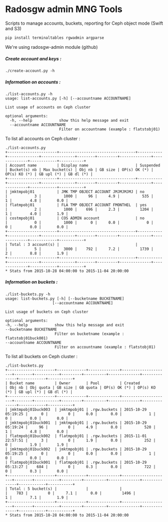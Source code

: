 # Radosgw admin MNG Tools

Scripts to manage accounts, buckets, reporting for Ceph object mode (Swift and S3)

    pip install terminaltables rgwadmin argparse

We're using radosgw-admin module (github)

##### Create account and keys :

    ./create-account.py -h

#####  Information on accounts :

    ./list-accounts.py -h
	usage: list-accounts.py [-h] [--accountname ACCOUNTNAME]
    
	List usage of accounts on Ceph cluster
    
	optional arguments:
	  -h, --help            show this help message and exit
	  --accountname ACCOUNTNAME
	                        Filter on accountname (example : flatstobj01)

To list all accounts on Ceph cluster :

	./list-accounts.py
	+----------------------+----------------------------------+-----------+--------------+---------------+--------+---------+--------------+--------------+------------+-----------+
	| Account name         | Display name                     | Suspended | Bucket(s) nb | Max bucket(s) | Obj nb | GB size | OP(s) OK (*) | OP(s) KO (*) | GB upl (*) | GB dl (*) |
	+----------------------+----------------------------------+-----------+--------------+---------------+--------+---------+--------------+--------------+------------+-----------+
	| jmktmpobj01          | JMK TMP OBJECT ACCOUNT JMJMJMJMJ | no        |            3 |          1000 |     96 |     4.9 |          535 |            1 |        4.8 |       0.0 |
	| flatmpobj01          | FLA TMP OBJECT ACCOUNT FMONTHEL  | yes       |            2 |          1000 |    696 |     2.3 |         1204 |            1 |        4.0 |       1.9 |
	| costmpobj01          | COS ADMIN account                | no        |            0 |          1000 |      0 |     0.0 |            0 |            0 |        0.0 |       0.0 |
	+----------------------+----------------------------------+-----------+--------------+---------------+--------+---------+--------------+--------------+------------+-----------+
	| Total : 3 account(s) |                                  |           |            5 |          3000 |    792 |     7.2 |         1739 |            2 |        8.8 |       1.9 |
	+----------------------+----------------------------------+-----------+--------------+---------------+--------+---------+--------------+--------------+------------+-----------+
	* Stats from 2015-10-28 04:00:00 to 2015-11-04 20:00:00
##### Information on buckets :
 
    ./list-buckets.py -h
    usage: list-buckets.py [-h] [--bucketname BUCKETNAME]
                         [--accountname ACCOUNTNAME]
    
    List usage of buckets on Ceph cluster
     
    optional arguments:
    -h, --help            show this help message and exit
    --bucketname BUCKETNAME
                          Filter on bucketname (example : flatstobj01buck001)
    --accountname ACCOUNTNAME
                          Filter on accountname (example : flatstobj01)

To list all buckets on Ceph cluster :
 
	./list-buckets.py 
	+---------------------+-------------+--------------+---------------------+--------+-----------+---------+----------+--------------+--------------+------------+-----------+
	| Bucket name         | Owner       | Pool         | Created             | Obj nb | Obj quota | GB size | GB quota | OP(s) OK (*) | OP(s) KO (*) | GB upl (*) | GB dl (*) |
	+---------------------+-------------+--------------+---------------------+--------+-----------+---------+----------+--------------+--------------+------------+-----------+
	| jmktmpobj01buck003  | jmktmpobj01 | .rgw.buckets | 2015-10-29 05:19:25 |      0 |         0 |     0.0 |      0.0 |            1 |            0 |        0.0 |       0.0 |
	| jmktmpobj01buck001  | jmktmpobj01 | .rgw.buckets | 2015-10-29 05:19:24 |     96 |         0 |     4.9 |      0.0 |          520 |            1 |        4.8 |       0.0 |
	| flatmpobj01buck002  | flatmpobj01 | .rgw.buckets | 2015-11-01 22:57:51 |      3 |         0 |     1.9 |      0.0 |          252 |            0 |        1.9 |       1.9 |
	| jmktmpobj01buck002  | jmktmpobj01 | .rgw.buckets | 2015-10-29 05:19:25 |      0 |         0 |     0.0 |      0.0 |            1 |            0 |        0.0 |       0.0 |
	| flatmpobj01buck001  | flatmpobj01 | .rgw.buckets | 2015-10-29 05:13:27 |    684 |         0 |     0.3 |      0.0 |          722 |            0 |        0.3 |       0.0 |
	+---------------------+-------------+--------------+---------------------+--------+-----------+---------+----------+--------------+--------------+------------+-----------+
	| Total : 5 bucket(s) |             |              |                     |    783 |         0 |     7.1 |      0.0 |         1496 |            1 |        7.1 |       1.9 |
	+---------------------+-------------+--------------+---------------------+--------+-----------+---------+----------+--------------+--------------+------------+-----------+
	* Stats from 2015-10-28 04:00:00 to 2015-11-04 20:00:00